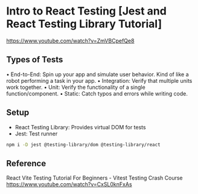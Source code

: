 # Intro to React Testing [Jest and React Testing Library Tutorial]

https://www.youtube.com/watch?v=ZmVBCpefQe8

## Types of Tests

• End-to-End: Spin up your app and simulate user behavior. Kind of like a robot performing a task in your app.
• Integration: Verify that multiple units work together.
• Unit: Verify the functionality of a single function/component.
• Static: Catch typos and errors while writing code.

## Setup

- React Testing Library: Provides virtual DOM for tests
- Jest: Test runner

```sh
npm i -D jest @testing-library/dom @testing-library/react
```

## Reference

React Vite Testing Tutorial For Beginners - Vitest Testing Crash Course
https://www.youtube.com/watch?v=CxSL0knFxAs
